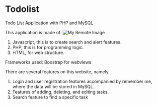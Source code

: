 # Todolist
Todo List Application with PHP and MySQL

This application is made of:
![My Remote Image](https://www.dropbox.com/s/.../my-remote-image.jpg?dl=0)
1. Javascript, this is to create search and alert features.
2. PHP, this is for programming logic.
3. HTML, for web structure.

Frameworks used:
Boostrap for webviews

There are several features on this website, namely
1. Login and user registration features accompanied by remember me, where the data will be stored in MySQL.
2. Features of adding, deleting, and editing tasks.
3. Search feature to find a specific task
